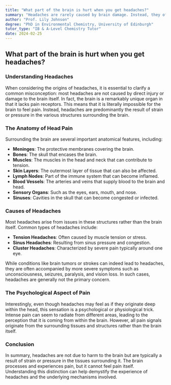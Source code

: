```yaml
---
title: "What part of the brain is hurt when you get headaches?"
summary: "Headaches are rarely caused by brain damage. Instead, they often result from tension, pressure, or inflammation in surrounding structures like muscles, sinuses, or blood vessels. The brain itself lacks pain receptors."
author: "Prof. Lily Johnson"
degree: "PhD in Environmental Chemistry, University of Edinburgh"
tutor_type: "IB & A-Level Chemistry Tutor"
date: 2024-02-25
---
```


## What part of the brain is hurt when you get headaches?

### Understanding Headaches

When considering the origins of headaches, it is essential to clarify a common misconception: most headaches are not caused by direct injury or damage to the brain itself. In fact, the brain is a remarkably unique organ in that it lacks pain receptors. This means that it is literally impossible for the brain to feel pain. Instead, headaches are predominantly the result of strain or pressure in the various structures surrounding the brain.

### The Anatomy of Head Pain

Surrounding the brain are several important anatomical features, including:

- **Meninges**: The protective membranes covering the brain.
- **Bones**: The skull that encases the brain.
- **Muscles**: The muscles in the head and neck that can contribute to tension.
- **Skin Layers**: The outermost layer of tissue that can also be affected.
- **Lymph Nodes**: Part of the immune system that can become inflamed.
- **Blood Vessels**: The arteries and veins that supply blood to the brain and head.
- **Sensory Organs**: Such as the eyes, ears, mouth, and nose.
- **Sinuses**: Cavities in the skull that can become congested or infected.

### Causes of Headaches

Most headaches arise from issues in these structures rather than the brain itself. Common types of headaches include:

- **Tension Headaches**: Often caused by muscle tension or stress.
- **Sinus Headaches**: Resulting from sinus pressure and congestion.
- **Cluster Headaches**: Characterized by severe pain typically around one eye.

While conditions like brain tumors or strokes can indeed lead to headaches, they are often accompanied by more severe symptoms such as unconsciousness, seizures, paralysis, and vision loss. In such cases, headaches are generally not the primary concern.

### The Psychological Aspect of Pain

Interestingly, even though headaches may feel as if they originate deep within the head, this sensation is a psychological or physiological trick. Intense pain can seem to radiate from different areas, leading to the perception that it is coming from within the brain. However, all pain signals originate from the surrounding tissues and structures rather than the brain itself.

### Conclusion

In summary, headaches are not due to harm to the brain but are typically a result of strain or pressure in the tissues surrounding it. The brain processes and experiences pain, but it cannot feel pain itself. Understanding this distinction can help demystify the experience of headaches and the underlying mechanisms involved.
    